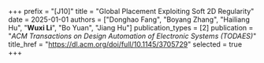 +++
prefix = "[J10]"
title = "Global Placement Exploiting Soft 2D Regularity"
date = 2025-01-01
authors = ["Donghao Fang", "Boyang Zhang", "Hailiang Hu", "**Wuxi Li**", "Bo Yuan", "Jiang Hu"]
publication_types = [2]
publication = "*ACM Transactions on Design Automation of Electronic Systems (TODAES)*"
title_href = "https://dl.acm.org/doi/full/10.1145/3705729"
selected = true
+++

